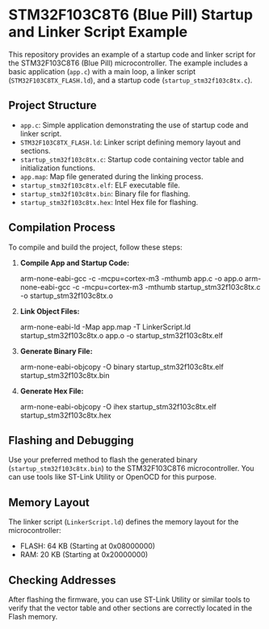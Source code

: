 # STM32F103C8T6 (Blue Pill) Startup and Linker Script Example

This repository provides an example of a startup code and linker script for the STM32F103C8T6 (Blue Pill) microcontroller. The example includes a basic application (`app.c`) with a main loop, a linker script (`STM32F103C8TX_FLASH.ld`), and a startup code (`startup_stm32f103c8tx.c`).

## Project Structure

- `app.c`: Simple application demonstrating the use of startup code and linker script.
- `STM32F103C8TX_FLASH.ld`: Linker script defining memory layout and sections.
- `startup_stm32f103c8tx.c`: Startup code containing vector table and initialization functions.
- `app.map`: Map file generated during the linking process.
- `startup_stm32f103c8tx.elf`: ELF executable file.
- `startup_stm32f103c8tx.bin`: Binary file for flashing.
- `startup_stm32f103c8tx.hex`: Intel Hex file for flashing.

## Compilation Process

To compile and build the project, follow these steps:

1. **Compile App and Startup Code:**

    arm-none-eabi-gcc -c -mcpu=cortex-m3 -mthumb app.c -o app.o
    arm-none-eabi-gcc -c -mcpu=cortex-m3 -mthumb startup_stm32f103c8tx.c -o startup_stm32f103c8tx.o

2. **Link Object Files:**

    arm-none-eabi-ld -Map app.map -T LinkerScript.ld startup_stm32f103c8tx.o app.o -o startup_stm32f103c8tx.elf

3. **Generate Binary File:**

    arm-none-eabi-objcopy -O binary startup_stm32f103c8tx.elf startup_stm32f103c8tx.bin

4. **Generate Hex File:**

    arm-none-eabi-objcopy -O ihex startup_stm32f103c8tx.elf startup_stm32f103c8tx.hex


## Flashing and Debugging

Use your preferred method to flash the generated binary (`startup_stm32f103c8tx.bin`) to the STM32F103C8T6 microcontroller. You can use tools like ST-Link Utility or OpenOCD for this purpose.

## Memory Layout

The linker script (`LinkerScript.ld`) defines the memory layout for the microcontroller:

- FLASH: 64 KB (Starting at 0x08000000)
- RAM: 20 KB (Starting at 0x20000000)

## Checking Addresses

After flashing the firmware, you can use ST-Link Utility or similar tools to verify that the vector table and other sections are correctly located in the Flash memory.

